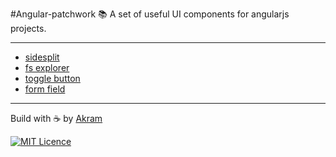 #Angular-patchwork 
:books: A set of useful UI components for angularjs projects.

---

* [sidesplit](https://github.com/tabkram/angular-patchwork/blob/master/src/sidesplit/README.md)
* [fs explorer](https://github.com/tabkram/angular-patchwork/blob/master/src/fsexplorer/README.md)
* [toggle button](https://github.com/tabkram/angular-patchwork/blob/master/src/toggle/README.md)
* [form field](https://github.com/tabkram/angular-patchwork/blob/master/src/formfield/README.md)

---
Build with :coffee: by [Akram](https://github.com/tabkram)

[![MIT Licence](https://badges.frapsoft.com/os/mit/mit.png?v=103)](https://opensource.org/licenses/mit-license.php)  
